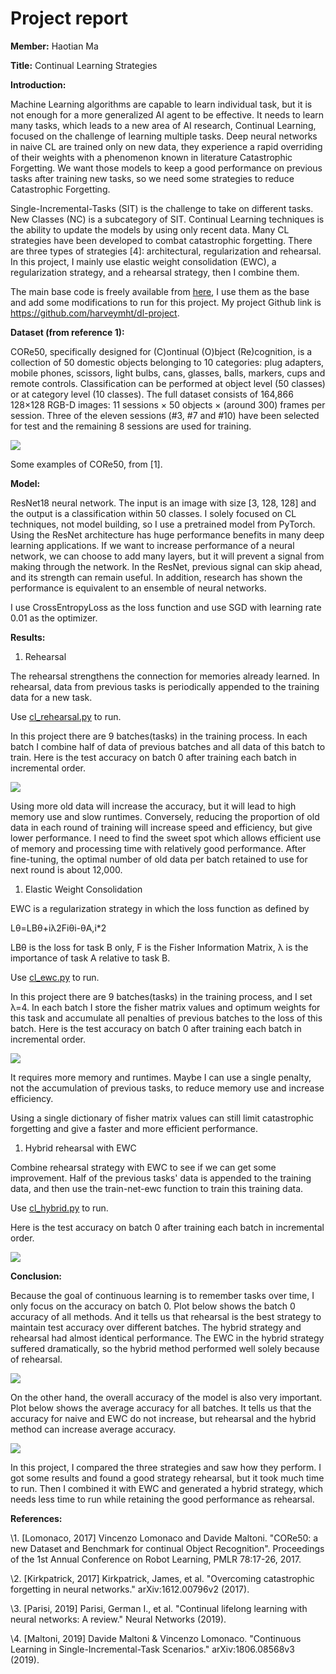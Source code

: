 # Project report

**Member:** Haotian Ma

**Title:** Continual Learning Strategies

**Introduction:** 

Machine Learning algorithms are capable to learn individual task, but it is not enough for a more generalized AI agent to be effective. It needs to learn many tasks, which leads to a new area of AI research, Continual Learning, focused on the challenge of learning multiple tasks. Deep neural networks in naive CL are trained only on new data, they experience a rapid overriding of their weights with a phenomenon known in literature Catastrophic Forgetting. We want those models to keep a good performance on previous tasks after training new tasks, so we need some strategies to reduce Catastrophic Forgetting. 

Single-Incremental-Tasks (SIT) is the challenge to take on different tasks. New Classes (NC) is a subcategory of SIT. Continual Learning techniques is the ability to update the models by using only recent data. Many CL strategies have been developed to combat catastrophic forgetting. There are three types of strategies [4]: architectural, regularization and rehearsal. In this project, I mainly use elastic weight consolidation (EWC), a regularization strategy, and a rehearsal strategy, then I combine them.

The main base code is freely available from [here](https://github.com/Pervasive-AI-Lab/cvpr_clvision_challenge), I use them as the base and add some modifications to run for this project. My project Github link is <https://github.com/harveymht/dl-project>.


**Dataset (from reference 1):** 

CORe50, specifically designed for (C)ontinual (O)bject (Re)cognition, is a collection of 50 domestic objects belonging to 10 categories: plug adapters, mobile phones, scissors, light bulbs, cans, glasses, balls, markers, cups and remote controls. Classification can be performed at object level (50 classes) or at category level (10 classes). The full dataset consists of 164,866 128×128 RGB-D images: 11 sessions × 50 objects × (around 300) frames per session. Three of the eleven sessions (#3, #7 and #10) have been selected for test and the remaining 8 sessions are used for training.

![](pictures/6.gif)

Some examples of CORe50, from [1].

**Model:** 

ResNet18 neural network. The input is an image with size [3, 128, 128] and the output is a classification within 50 classes. I solely focused on CL techniques, not model building, so I use a pretrained model from PyTorch. Using the ResNet architecture has huge performance benefits in many deep learning applications. If we want to increase performance of a neural network, we can choose to add many layers, but it will prevent a signal from making through the network. In the ResNet, previous signal can skip ahead, and its strength can remain useful. In addition, research has shown the performance is equivalent to an ensemble of neural networks.

I use CrossEntropyLoss as the loss function and use SGD with learning rate 0.01 as the optimizer.

**Results:**

1) Rehearsal

The rehearsal strengthens the connection for memories already learned. In rehearsal, data from previous tasks is periodically appended to the training data for a new task.

Use [cl_rehearsal.py](https://github.com/harveymht/dl-project/blob/master/cl_rehearsal.py) to run.

In this project there are 9 batches(tasks) in the training process. In each batch I combine half of data of previous batches and all data of this batch to train. Here is the test accuracy on batch 0 after training each batch in incremental order.

![](pictures/Aspose.Words.a8e3071a-31fd-431b-97fa-fc4da8aeeca8.001.png)

Using more old data will increase the accuracy, but it will lead to high memory use and slow runtimes. Conversely, reducing the proportion of old data in each round of training will increase speed and efficiency, but give lower performance. I need to find the sweet spot which allows efficient use of memory and processing time with relatively good performance. After fine-tuning, the optimal number of old data per batch retained to use for next round is about 12,000.

1) Elastic Weight Consolidation

EWC is a regularization strategy in which the loss function as defined by

Lθ=LBθ+iλ2Fiθi-θA,i\*2

LBθ is the loss for task B only, F is the Fisher Information Matrix, λ is the importance of task A relative to task B.

Use [cl_ewc.py](https://github.com/harveymht/dl-project/blob/master/cl_ewc.py) to run.

In this project there are 9 batches(tasks) in the training process, and I set λ=4. In each batch I store the fisher matrix values and optimum weights for this task and accumulate all penalties of previous batches to the loss of this batch. Here is the test accuracy on batch 0 after training each batch in incremental order.

![](pictures/Aspose.Words.a8e3071a-31fd-431b-97fa-fc4da8aeeca8.002.png)

It requires more memory and runtimes. Maybe I can use a single penalty, not the accumulation of previous tasks, to reduce memory use and increase efficiency.

Using a single dictionary of fisher matrix values can still limit catastrophic forgetting and give a faster and more efficient performance.

1) Hybrid rehearsal with EWC

Combine rehearsal strategy with EWC to see if we can get some improvement. Half of the previous tasks' data is appended to the training data, and then use the train-net-ewc function to train this training data. 

Use [cl_hybrid.py](https://github.com/harveymht/dl-project/blob/master/cl_hybrid.py) to run.

Here is the test accuracy on batch 0 after training each batch in incremental order.

![](pictures/Aspose.Words.a8e3071a-31fd-431b-97fa-fc4da8aeeca8.003.png)




**Conclusion:**

Because the goal of continuous learning is to remember tasks over time, I only focus on the accuracy on batch 0. Plot below shows the batch 0 accuracy of all methods. And it tells us that rehearsal is the best strategy to maintain test accuracy over different batches. The hybrid strategy and rehearsal had almost identical performance. The EWC in the hybrid strategy suffered dramatically, so the hybrid method performed well solely because of rehearsal.

![](pictures/Aspose.Words.a8e3071a-31fd-431b-97fa-fc4da8aeeca8.004.png)

On the other hand, the overall accuracy of the model is also very important. Plot below shows the average accuracy for all batches. It tells us that the accuracy for naive and EWC do not increase, but rehearsal and the hybrid method can increase average accuracy.

![](pictures/Aspose.Words.a8e3071a-31fd-431b-97fa-fc4da8aeeca8.005.png)

In this project, I compared the three strategies and saw how they perform. I got some results and found a good strategy rehearsal, but it took much time to run. Then I combined it with EWC and generated a hybrid strategy, which needs less time to run while retaining the good performance as rehearsal.


**References:**

\1. [Lomonaco, 2017] Vincenzo Lomonaco and Davide Maltoni. "CORe50: a new Dataset and Benchmark for continual Object Recognition". Proceedings of the 1st Annual Conference on Robot Learning, PMLR 78:17-26, 2017.

\2. [Kirkpatrick, 2017] Kirkpatrick, James, et al. "Overcoming catastrophic forgetting in neural networks." arXiv:1612.00796v2 (2017).

\3. [Parisi, 2019] Parisi, German I., et al. "Continual lifelong learning with neural networks: A review." Neural Networks (2019).

\4. [Maltoni, 2019] Davide Maltoni & Vincenzo Lomonaco. "Continuous Learning in Single-Incremental-Task Scenarios." arXiv:1806.08568v3 (2019).


